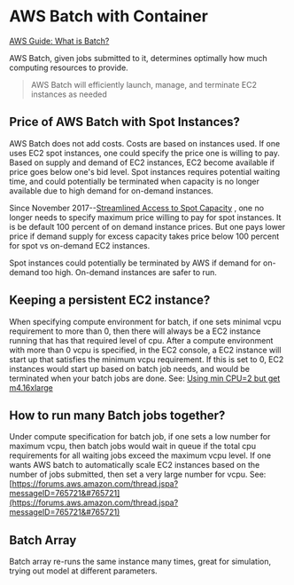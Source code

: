 # AWS Batch with Container

[AWS Guide: What is Batch?](https://docs.aws.amazon.com/batch/latest/userguide/what-is-batch.html)

AWS Batch, given jobs submitted to it, determines optimally how much computing
resources to provide.
> AWS Batch will efficiently launch, manage, and terminate EC2 instances as needed

## Price of AWS Batch with Spot Instances?

AWS Batch does not add costs. Costs are based on instances used. If one uses EC2 spot instances, one could
specify the price one is willing to pay. Based on supply and demand of EC2 instances, EC2 become available if price goes
below one's bid level. Spot instances requires potential waiting time, and could potentially
be terminated when capacity is no longer available due to high demand for on-demand instances.

Since November 2017--[Streamlined Access to Spot Capacity](https://aws.amazon.com/blogs/aws/amazon-ec2-update-streamlined-access-to-spot-capacity-smooth-price-changes-instance-hibernation/)
, one no longer needs to specify maximum price willing to pay for spot instances. It is be default 100 percent
of on demand instance prices. But one pays lower price if demand supply for excess capacity takes price below
100 percent for spot vs on-demand EC2 instances.

Spot instances could potentially be terminated by AWS if demand for on-demand too high.
On-demand instances are safer to run.

## Keeping a persistent EC2 instance?

When specifying compute environment for batch, if one sets minimal vcpu requirement to
more than 0, then there will always be a EC2 instance running that has that required
level of cpu. After a compute environment with more than 0 vcpu is specified, in the EC2
console, a EC2 instance will start up that satisfies the minimum vcpu requirement. If this is set to 0,
EC2 instances would start up based on batch job needs, and would be terminated when your batch jobs are done.
 See: [Using min CPU=2 but get m4.16xlarge](https://forums.aws.amazon.com/thread.jspa?messageID=809896)

## How to run many Batch jobs together?

Under compute specification for batch job, if one sets a low number for maximum vcpu,
then batch jobs would wait in queue if the total cpu requirements for all waiting jobs exceed
the maximum vcpu level. If one wants AWS batch to automatically scale EC2 instances based on
the number of jobs submitted, then set a very large number for vcpu. See:
[https://forums.aws.amazon.com/thread.jspa?messageID=765721&#765721](https://forums.aws.amazon.com/thread.jspa?messageID=765721&#765721)


## Batch Array

Batch array re-runs the same instance many times, great for simulation, trying out model at different parameters.
